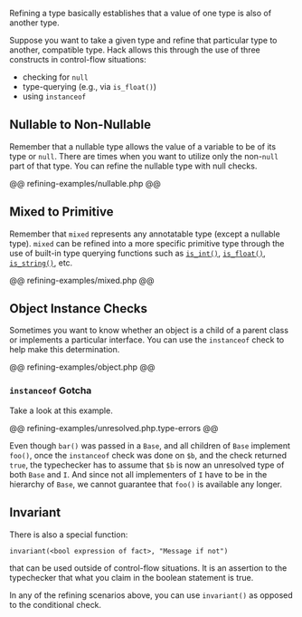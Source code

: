 Refining a type basically establishes that a value of one type is also of another type.

Suppose you want to take a given type and refine that particular type to another, compatible type. Hack allows this through the use of three constructs in control-flow situations:

- checking for `null`
- type-querying (e.g., via `is_float()`)
- using `instanceof`

## Nullable to Non-Nullable

Remember that a nullable type allows the value of a variable to be of its type or `null`. There are times when you want to utilize only the non-`null` part of that type. You can refine the nullable type with null checks.

@@ refining-examples/nullable.php @@

## Mixed to Primitive

Remember that `mixed` represents any annotatable type (except a nullable type). `mixed` can be refined into a more specific primitive type through the use of built-in type querying functions such as [`is_int()`](http://php.net/manual/en/function.is-int.php), [`is_float()`](http://php.net/manual/en/function.is-float.php), [`is_string()`](http://php.net/manual/en/function.is-string.php), etc.

@@ refining-examples/mixed.php @@

## Object Instance Checks

Sometimes you want to know whether an object is a child of a parent class or implements a particular interface. You can use the `instanceof` check to help make this determination. 

@@ refining-examples/object.php @@

### `instanceof` Gotcha

Take a look at this example.

@@ refining-examples/unresolved.php.type-errors @@

Even though `bar()` was passed in a `Base`, and all children of `Base` implement `foo()`, once the `instanceof` check was done on `$b`, and the check returned `true`, the typechecker has to assume that `$b` is now an unresolved type of both `Base` and `I`. And since not all implementers of `I` have to be in the hierarchy of `Base`, we cannot guarantee that `foo()` is available any longer.

## Invariant

There is also a special function:

```
invariant(<bool expression of fact>, "Message if not")
```

that can be used outside of control-flow situations. It is an assertion to the typechecker that what you claim in the boolean statement is true.

In any of the refining scenarios above, you can use `invariant()` as opposed to the conditional check.
